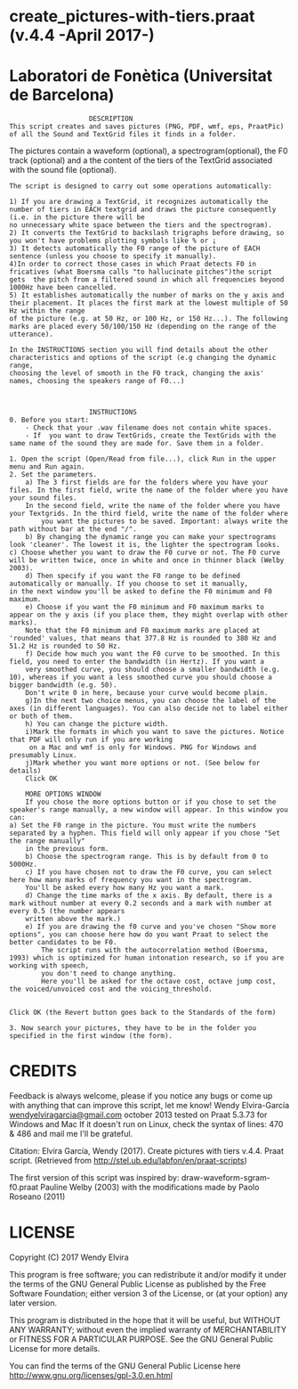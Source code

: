  
# create_pictures-with-tiers.praat (v.4.4 -April 2017-)
# Laboratori de Fonètica (Universitat de Barcelona)
 
						DESCRIPTION
	This script creates and saves pictures (PNG, PDF, wmf, eps, PraatPic) of all the Sound and TextGrid files it finds in a folder.
  The pictures contain a waveform (optional), a spectrogram(optional), the F0 track (optional) and a the content of the tiers of the TextGrid associated with the sound file (optional). 
 
	The script is designed to carry out some operations automatically:
	
	1) If you are drawing a TextGrid, it recognizes automatically the number of tiers in EACH textgrid and draws the picture consequently (i.e. in the picture there will be 
	no unnecessary white space between the tiers and the spectrogram).
	2) It converts the TextGrid to backslash trigraphs before drawing, so you won't have problems plotting symbols like % or ¡
	3) It detects automatically the F0 range of the picture of EACH sentence (unless you choose to specify it manually). 
	4)In order to correct those cases in which Praat detects F0 in fricatives (what Boersma calls "to hallucinate pitches")the script gets 	the pitch from a filtered sound in which all frequencies beyond 1000Hz have been cancelled. 
	5) It establishes automatically the number of marks on the y axis and their placement. It places the first mark at the lowest multiple of 50 Hz within the range 
	of the picture (e.g. at 50 Hz, or 100 Hz, or 150 Hz...). The following marks are placed every 50/100/150 Hz (depending on the range of the utterance).  
	
	In the INSTRUCTIONS section you will find details about the other characteristics and options of the script (e.g changing the dynamic range, 
	choosing the level of smooth in the F0 track, changing the axis' names, choosing the speakers range of F0...)
 	 
	
 
						INSTRUCTIONS
	0. Before you start:
		- Check that your .wav filename does not contain white spaces. 
		- If  you want to draw TextGrids, create the TextGrids with the same name of the sound they are made for. Save them in a folder. 

	1. Open the script (Open/Read from file...), click Run in the upper menu and Run again. 
	2. Set the parameters.
		a) The 3 first fields are for the folders where you have your files. In the first field, write the name of the folder where you have your sound files.
		In the second field, write the name of the folder where you have your Textgrids. In the third field, write the name of the folder where 
			you want the pictures to be saved. Important: always write the path without bar at the end "/".
		b) By changing the dynamic range you can make your spectrograms look 'cleaner'. The lowest it is, the lighter the spectrogram looks.
	c) Choose whether you want to draw the F0 curve or not. The F0 curve will be written twice, once in white and once in thinner black (Welby 2003).
		d) Then specify if you want the F0 range to be defined automatically or manually. If you choose to set it manually, 
	in the next window you'll be asked to define the F0 minimum and F0 maximum.
		e) Choose if you want the F0 minimum and F0 maximum marks to appear on the y axis (if you place them, they might overlap with other marks).
		Note that the F0 minimum and F0 maximum marks are placed at 'rounded' values, that means that 377.8 Hz is rounded to 380 Hz and 51.2 Hz is rounded to 50 Hz.
		f) Decide how much you want the F0 curve to be smoothed. In this field, you need to enter the bandwidth (in Hertz). If you want a 
		very smoothed curve, you should choose a smaller bandwidth (e.g. 10), whereas if you want a less smoothed curve you should choose a bigger bandwidth (e.g. 50).
		Don't write 0 in here, because your curve would become plain.
		g)In the next two choice menus, you can choose the label of the axes (in different languages). You can also decide not to label either or both of them.
		h) You can change the picture width.
		i)Mark the formats in which you want to save the pictures. Notice that PDF will only run if you are working
		 on a Mac and wmf is only for Windows. PNG for Windows and presumably Linux.
		j)Mark whether you want more options or not. (See below for details)
		Click OK

		MORE OPTIONS WINDOW
		If you chose the more options button or if you chose to set the speaker's range manually, a new window will appear. In this window you can:
	a) Set the F0 range in the picture. You must write the numbers separated by a hyphen. This field will only appear if you chose "Set the range manually" 
		in the previous form.
  		b) Choose the spectrogram range. This is by default from 0 to 5000Hz.
		c) If you have chosen not to draw the F0 curve, you can select here how many marks of frequency you want in the spectrogram. 
		You'll be asked every how many Hz you want a mark.
		d) Change the time marks of the x axis. By default, there is a mark without number at every 0.2 seconds and a mark with number at every 0.5 (the number appears 
		written above the mark.)
		e) If you are drawing the f0 curve and you've chosen "Show more options", you can choose here how do you want Praat to select the better candidates to be F0. 
			The script runs with the autocorrelation method (Boersma, 1993) which is optimized for human intonation research, so if you are working with speech, 
			you don't need to change anything.
			Here you'll be asked for the octave cost, octave jump cost, the voiced/unvoiced cost and the voicing_threshold.


	Click OK (the Revert button goes back to the Standards of the form)

	3. Now search your pictures, they have to be in the folder you specified in the first window (the form).



#						CREDITS
Feedback is always welcome, please if you notice any bugs or come up with anything that can improve this script, let me know!
Wendy Elvira-García
wendyelviragarcia@gmail.com
october 2013
tested on Praat 5.3.73 for Windows and Mac
If it doesn't run on Linux, check the syntax of lines: 470 & 486 and mail me I'll be grateful.

Citation: Elvira García, Wendy (2017). Create pictures with tiers v.4.4. Praat script. (Retrieved from http://stel.ub.edu/labfon/en/praat-scripts)

The first version of this script was inspired by:
draw-waveform-sgram-f0.praat
Pauline Welby (2003) with the modifications made by Paolo Roseano (2011)

# 						LICENSE
Copyright (C) 2017  Wendy Elvira

This program is free software; you can redistribute it and/or
modify it under the terms of the GNU General Public License
as published by the Free Software Foundation; either version 3
of the License, or (at your option) any later version.

This program is distributed in the hope that it will be useful,
but WITHOUT ANY WARRANTY; without even the implied warranty of
MERCHANTABILITY or FITNESS FOR A PARTICULAR PURPOSE.  See the
GNU General Public License for more details.

You can find the terms of the GNU General Public License here
http://www.gnu.org/licenses/gpl-3.0.en.html

